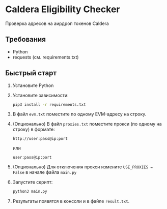 # Caldera Eligibility Checker

Проверка адресов на аирдроп токенов Caldera

## Требования
- Python
- requests (см. requirements.txt)

## Быстрый старт

1. Установите Python
2. Установите зависимости:
   
   ```bash
   pip3 install -r requirements.txt
   ```
3. В файл `evm.txt` поместите по одному EVM-адресу на строку.
4. (Опционально) В файл `proxies.txt` поместите прокси (по одному на строку) в формате:
   ```
   http://user:pass@ip:port
   ```
   или
   ```
   user:pass@ip:port
   ```
5. (Опционально) Для отключения прокси измените `USE_PROXIES = False` в начале файла `main.py`
6. Запустите скрипт:
   
   ```bash
   python3 main.py
   ```
7. Результаты появятся в консоли и в файле `result.txt`.



